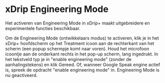 # xDrip Engineering Mode

Het activeren van Engineering Mode in xDrip+ maakt uitgebreidere en experimentele functies beschikbaar.

Om de Engineering Mode (ontwikkelaars modus) te activeren, klik je in het xDrip+ hoofdscherm op het Treatment icoon aan de rechterkant van het scherm (een popup schermpje komt naar voren). Houd het microfoon icoontje aan de onderkant rechts in het pop-up scherm, lang ingedrukt. In het tekstveld typ je in "enable engineering mode" (zonder de aanhalingstekens) en klik Gereed. Of, wanneer Google Speak engine actief is, spreek de opdracht "enable engineering mode" in. Engineering Mode is nu geactiveerd.
